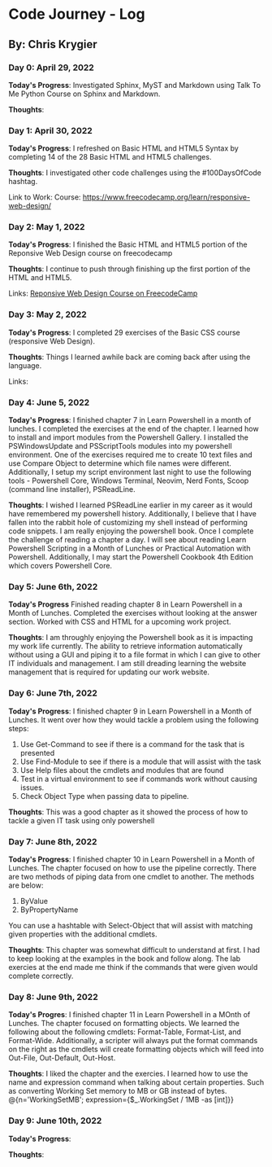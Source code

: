 # Code Journey - Log
## By: Chris Krygier

### Day 0: April 29, 2022

**Today's Progress**: Investigated Sphinx, MyST and Markdown using Talk To Me Python Course on Sphinx and Markdown.

**Thoughts**:


### Day 1: April 30, 2022

**Today's Progress**: I refreshed on Basic HTML and HTML5 Syntax by completing 14 of the 28 Basic HTML and HTML5 challenges. 


**Thoughts**: I investigated other code challenges using the #100DaysOfCode hashtag. 

Link to Work: 
 Course: https://www.freecodecamp.org/learn/responsive-web-design/

 ### Day 2: May 1, 2022

 **Today's Progress**: I finished the Basic HTML and HTML5 portion of the Reponsive Web Design course on freecodecamp

 **Thoughts**: I continue to push through finishing up the first portion of the HTML and HTML5.

 Links:
 <a href="https://www.freecodecamp.org/learn/responsive-web-design"> Reponsive Web Design Course on FreecodeCamp</a>

 ### Day 3: May 2, 2022

 **Today's Progress**: I completed 29 exercises of the Basic CSS course (responsive Web Design). 

 **Thoughts**: Things I learned awhile back are coming back after using the language. 

 Links:

### Day 4: June 5, 2022

**Today's Progress**: I finished chapter 7 in Learn Powershell in a month of lunches. I completed the exercises at the end of the chapter. I learned how to install and import modules from the Powershell Gallery. I installed the PSWindowsUpdate and PSScriptTools modules into my powershell environment. One of the exercises required me to create 10 text files and use Compare Object to determine which file names were different. Additionally, I setup my script environment last night to use the following tools - Powershell Core, Windows Terminal, Neovim, Nerd Fonts, Scoop (command line installer), PSReadLine. 

**Thoughts**: I wished I learned PSReadLine earlier in my career as it would have remembered my powershell history. Additionally, I believe that I have fallen into the rabbit hole of customizing my shell instead of performing code snippets. I am really enjoying the powershell book. Once I complete the challenge of reading a chapter a day. I will see about reading Learn Powershell Scripting in a Month of Lunches or Practical Automation with Powershell. Additionally, I may start the Powershell Cookbook 4th Edition which covers Powershell Core. 

### Day 5: June 6th, 2022

**Today's Progress** Finished reading chapter 8 in Learn Powershell in a Month of Lunches. Completed the exercises without looking at the answer section. Worked with CSS and HTML for a upcoming work project.

**Thoughts**: I am throughly enjoying the Powershell book as it is impacting my work life currently. The ability to retrieve information automatically without using a GUI and piping it to a file format in which I can give to other IT individuals and management. I am still dreading learning the website management that is required for updating our work website. 

### Day 6: June 7th, 2022

**Today's Progress**: I finished chapter 9 in Learn Powershell in a Month of Lunches. It went over how they would tackle a problem using the following steps:

1) Use Get-Command to see if there is a command for the task that is presented
2) Use Find-Module to see if there is a module that will assist with the task
3) Use Help files about the cmdlets and modules that are found
4) Test in a virtual environment to see if commands work without causing issues.
5) Check Object Type when passing data to pipeline.

**Thoughts**: This was a good chapter as it showed the process of how to tackle a given IT task using only powershell

### Day 7: June 8th, 2022

**Today's Progress**: I finished chapter 10 in Learn Powershell in a Month of Lunches. The chapter focused on how to use the pipeline correctly. There are two methods of piping data from one cmdlet to another. The methods are below:

1) ByValue
2) ByPropertyName

You can use a hashtable with Select-Object that will assist with matching given properties with the additional cmdlets.

**Thoughts**: This chapter was somewhat difficult to understand at first. I had to keep looking at the examples in the book and follow along. The lab exercies at the end made me think if the commands that were given would complete correctly. 

### Day 8: June 9th, 2022

**Today's Progres**: I finished chapter 11 in Learn Powershell in a MOnth of Lunches. The chapter focused on formatting objects. We learned the following about the following cmdlets: Format-Table, Format-List, and Format-Wide. Additionally, a scripter will always put the format commands on the right as the cmdlets will create formatting objects which will feed into Out-File, Out-Default, Out-Host.

**Thoughts**: I liked the chapter and the exercies. I learned how to use the name and expression command when talking about certain properties. Such as converting Working Set memory to MB or GB instead of bytes. 
@{n='WorkingSetMB'; expression={$_.WorkingSet / 1MB -as [int]}}

### Day 9: June 10th, 2022

**Today's Progress**:


**Thoughts**:
